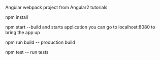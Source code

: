 Angular webpack project from Angular2 tutorials

npm install

npm start --build and starts application you can go to localhost:8080 to bring the app up

npm run build -- production build

npm test -- run tests




